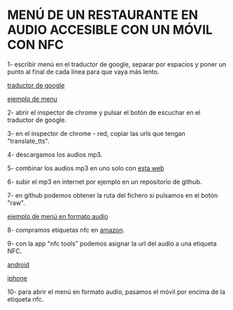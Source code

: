 # MENÚ DE UN RESTAURANTE EN AUDIO ACCESIBLE CON UN MÓVIL CON NFC

1- escribir menú en el traductor de google, separar por espacios y poner un punto al final de cada línea para que vaya más lento.

[traductor de google](https://translate.google.es/?hl=es)

[ejemplo de menu](https://github.com/vivirenremoto/labs/blob/master/restaurante/menu.txt)

2- abrir el inspector de chrome y pulsar el botón de escuchar en el traductor de google.

3- en el inspector de chrome - red, copiar las urls que tengan "translate_tts".

4- descargamos los audios mp3.

5- combinar los audios mp3 en uno solo con [esta web](https://clideo.com/es/editor/merge-audio)

6- subir el mp3 en internet por ejemplo en un repositorio de github.

7- en github podemos obtener la ruta del fichero si pulsamos en el botón "raw".

[ejemplo de menú en formato audio](https://raw.githubusercontent.com/vivirenremoto/labs/master/restaurante/menu.mp3)

8- compramos etiquetas nfc en [amazon](https://www.amazon.es/s?k=nfc+etiqueta&__mk_es_ES=%C3%85M%C3%85%C5%BD%C3%95%C3%91&ref=nb_sb_noss_2).

9- con la app "nfc tools" podemos asignar la url del audio a una etiqueta NFC.

[android](https://play.google.com/store/apps/details?id=com.wakdev.wdnfc&hl=es)

[iphone](https://apps.apple.com/es/app/nfc-tools/id1252962749)

10- para abrir el menú en formato audio, pasamos el móvil por encima de la etiqueta nfc.